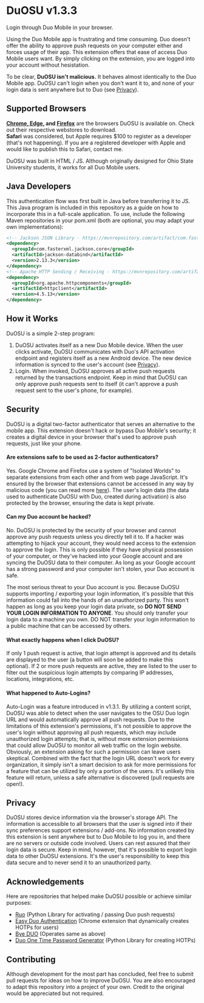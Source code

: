 # DuOSU v1.3.3
Login through Duo Mobile in your browser.

Using the Duo Mobile app is frustrating and time consuming. Duo doesn't offer the ability to approve push requests on your computer either and forces usage of their app.
This extension offers that ease of access Duo Mobile users want. By simply clicking on the extension, you are logged into your account without hesistation.

To be clear, **DuOSU isn't malicious.** It behaves almost identically to the Duo Mobile app. DuOSU can't login when you don't want it to, and none of your login data is sent anywhere but to Duo (see [Privacy](#privacy)).

Supported Browsers
------------------

**[Chrome, Edge](https://chrome.google.com/webstore/detail/duosu/bnfooenhhgcnhdkdjelgmmkpaemlnoek), and [Firefox](https://addons.mozilla.org/en-US/firefox/addon/duosu/)** are the browsers DuOSU is available on. Check out their respective webstores to download.<br>
**Safari** was considered, but Apple requires $100 to register as a developer (that's not happening). If you are a registered developer with Apple and would like to publish this to Safari, contact me.

DuOSU was built in HTML / JS. Although originally designed for Ohio State University students, it works for all Duo Mobile users.

## Java Developers
This authentication flow was first built in Java before transferring it to JS. This Java program is included in this repository as a guide on how to incorporate this in a full-scale application. To use, include the following Maven repositories in your pom.xml (both are optional, you may adapt your own implementations):

```xml
<!-- Jackson JSON Library - https://mvnrepository.com/artifact/com.fasterxml.jackson.core/jackson-core -->
<dependency>
  <groupId>com.fasterxml.jackson.core</groupId>
  <artifactId>jackson-databind</artifactId>
  <version>2.13.3</version>
</dependency>
<!-- Apache HTTP Sending / Receiving - https://mvnrepository.com/artifact/org.apache.httpcomponents/httpclient -->
<dependency>
  <groupId>org.apache.httpcomponents</groupId>
  <artifactId>httpclient</artifactId>
  <version>4.5.13</version>
</dependency>
```

How it Works
------------
DuOSU is a simple 2-step program:

1. DuOSU activates itself as a new Duo Mobile device. When the user clicks activate, DuOSU communicates with Duo's API activation endpoint and registers itself as a new Android device. The new device information is synced to the user's account (see [Privacy](#privacy)).
2. Login. When invoked, DuOSU approves all active push requests returned by the transactions endpoint. Keep in mind that DuOSU can only approve push requests sent to itself (it can't approve a push request sent to the user's phone, for example).

Security
--------
DuOSU is a digital two-factor authenticator that serves an alternative to the mobile app. This extension doesn't hack or bypass Duo Mobile's security; it creates a digital device in your browser that's used to approve push requests, just like your phone.

#### Are extensions safe to be used as 2-factor authenticators?
Yes. Google Chrome and Firefox use a system of "Isolated Worlds" to separate extensions from each other and from web page JavaScript. It's ensured by the browser that extensions cannot be accessed in any way by malicious code (you can read more [here](https://developer.chrome.com/docs/extensions/mv3/content_scripts/#isolated_world)). The user's login data (the data used to authenticate DuOSU with Duo, created during activation) is also protected by the browser, ensuring the data is kept private.

#### Can my Duo account be hacked?
No. DuOSU is protected by the security of your browser and cannot approve any push requests unless you directly tell it to. If a hacker was attempting to hijack your account, they would need access to the extension to approve the login. This is only possible if they have physical possession of your computer, or they've hacked into your Google account and are syncing the DuOSU data to their computer. As long as your Google account has a strong password and your computer isn't stolen, your Duo account is safe.

The most serious threat to your Duo account is you. Because DuOSU supports importing / exporting your login information, it's possible that this information could fall into the hands of an unauthorized party. This won't happen as long as you keep your login data private, so **DO NOT SEND YOUR LOGIN INFORMATION TO ANYONE**. You should only transfer your login data to a machine you own. DO NOT transfer your login information to a public machine that can be accessed by others.

#### What exactly happens when I click DuOSU?
If only 1 push request is active, that login attempt is approved and its details are displayed to the user (a button will soon be added to make this optional).
If 2 or more push requests are active, they are listed to the user to filter out the suspicious login attempts by comparing IP addresses, locations, integrations, etc.

#### What happened to Auto-Logins?
Auto-Login was a feature introduced in v1.3.1. By utilizing a content script, DuOSU was able to detect when the user navigates to the OSU Duo login URL and would automatically approve all push requests. Due to the limitations of this extension's permissions, it's not possible to approve the user's login without approving all push requests, which may include unauthorized login attempts; that is, without more extension permissions that could allow DuOSU to monitor all web traffic on the login website. Obviously, an extension asking for such a permission can leave users skeptical. Combined with the fact that the login URL doesn't work for every organization, it simply isn't a smart decision to ask for more permissions for a feature that can be utilized by only a portion of the users. It's unlikely this feature will return, unless a safe alternative is discovered (pull requests are open!).

Privacy
-------
DuOSU stores device information via the browser's storage API. The information is accessible to all browsers that the user is signed into if their sync preferences support extensions / add-ons.
No information created by this extension is sent anywhere but to Duo Mobile to log you in, and there are no servers or outside code involved. Users can rest assured that their login data is secure.
Keep in mind, however, that it's possible to export login data to other DuOSU extensions. It's the user's responsibility to keep this data secure and to never send it to an unauthorized party.

Acknowledgements
----------------
Here are repositories that helped make DuOSU possible or achieve similar purposes:

- [Ruo](https://github.com/falsidge/ruo) (Python Library for activating / passing Duo push requests)
- [Easy Duo Authentication](https://github.com/SparkShen02/Easy-Duo-Authentication) (Chrome extension that dynamically creates HOTPs for users)
- [Bye DUO](https://github.com/yuchenliu15/bye-duo) (Operates same as above)
- [Duo One Time Password Generator](https://github.com/revalo/duo-bypass) (Python Library for creating HOTPs)

Contributing
------------
Although development for the most part has concluded, feel free to submit pull requests for ideas on how to improve DuOSU.
You are also encouraged to adapt this repository into a project of your own. Credit to the original would be appreciated but not required.
